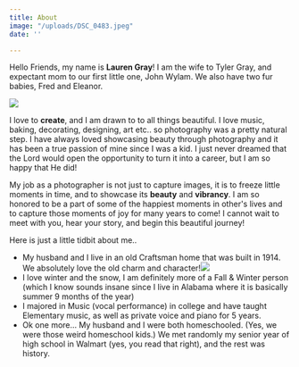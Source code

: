 ```yaml
---
title: About
image: "/uploads/DSC_0483.jpeg"
date: ''

---
```

Hello Friends, my name is **Lauren Gray**! I am the wife to Tyler Gray, and expectant mom to our first little one, John Wylam. We also have two fur babies, Fred and Eleanor.

![](/uploads/_DSC0316.jpg)

I love to **create**, and I am drawn to to all things beautiful. I love music, baking, decorating, designing, art etc.. so photography was a pretty natural step. I have always loved showcasing beauty through photography and it has been a true passion of mine since I was a kid. I just never dreamed that the Lord would open the opportunity to turn it into a career, but I am so happy that He did!

My job as a photographer is not just to capture images, it is to freeze little moments in time, and to showcase its **beauty** and **vibrancy**. I am so honored to be a part of some of the happiest moments in other's lives and to capture those moments of joy for many years to come! I cannot wait to meet with you, hear your story, and begin this beautiful journey!

Here is just a little tidbit about me..

* My husband and I live in an old Craftsman home that was built in 1914. We absolutely love the old charm and character!![](/uploads/DSC_0017.jpg)
* I love winter and the snow, I am definitely more of a Fall & Winter person (which I know sounds insane since I live in Alabama where it is basically summer 9 months of the year)
* I majored in Music (vocal performance) in college and have taught Elementary music, as well as private voice and piano for 5 years.
* Ok one more... My husband and I were both homeschooled.  (Yes, we were those weird homeschool kids.) We met randomly my senior year of high school in Walmart (yes, you read that right), and the rest was history.